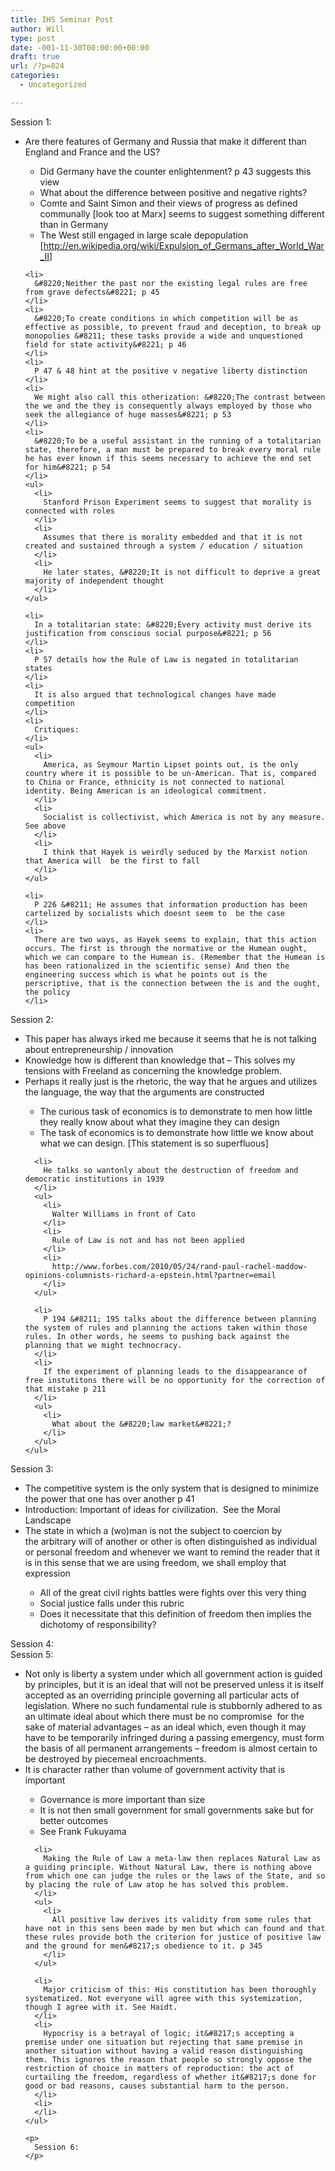 ```yaml
---
title: IHS Seminar Post
author: Will
type: post
date: -001-11-30T00:00:00+00:00
draft: true
url: /?p=824
categories:
  - Uncategorized

---
```

<div>
  Session 1:
</div>

<div>
  <ul>
    <li>
      Are there features of Germany and Russia that make it different than England and France and the US?
    </li>
    <ul>
      <li>
        Did Germany have the counter enlightenment? p 43 suggests this view
      </li>
      <li>
        What about the difference between positive and negative rights?
      </li>
      <li>
        Comte and Saint Simon and their views of progress as defined communally [look too at Marx] seems to suggest something different than in Germany
      </li>
      <li>
        The West still engaged in large scale depopulation [<a href="http://en.wikipedia.org/wiki/Expulsion_of_Germans_after_World_War_II">http://en.wikipedia.org/wiki/Expulsion_of_Germans_after_World_War_II</a>]
      </li>
    </ul>
    
    <li>
      &#8220;Neither the past nor the existing legal rules are free from grave defects&#8221; p 45
    </li>
    <li>
      &#8220;To create conditions in which competition will be as effective as possible, to prevent fraud and deception, to break up monopolies &#8211; these tasks provide a wide and unquestioned field for state activity&#8221; p 46
    </li>
    <li>
      P 47 & 48 hint at the positive v negative liberty distinction
    </li>
    <li>
      We might also call this otherization: &#8220;The contrast between the we and the they is consequently always employed by those who seek the allegiance of huge masses&#8221; p 53
    </li>
    <li>
      &#8220;To be a useful assistant in the running of a totalitarian state, therefore, a man must be prepared to break every moral rule he has ever known if this seems necessary to achieve the end set for him&#8221; p 54
    </li>
    <ul>
      <li>
        Stanford Prison Experiment seems to suggest that morality is connected with roles
      </li>
      <li>
        Assumes that there is morality embedded and that it is not created and sustained through a system / education / situation
      </li>
      <li>
        He later states, &#8220;It is not difficult to deprive a great majority of independent thought
      </li>
    </ul>
    
    <li>
      In a totalitarian state: &#8220;Every activity must derive its justification from conscious social purpose&#8221; p 56
    </li>
    <li>
      P 57 details how the Rule of Law is negated in totalitarian states
    </li>
    <li>
      It is also argued that technological changes have made competition
    </li>
    <li>
      Critiques:
    </li>
    <ul>
      <li>
        America, as Seymour Martin Lipset points out, is the only country where it is possible to be un-American. That is, compared to China or France, ethnicity is not connected to national identity. Being American is an ideological commitment.
      </li>
      <li>
        Socialist is collectivist, which America is not by any measure. See above
      </li>
      <li>
        I think that Hayek is weirdly seduced by the Marxist notion that America will  be the first to fall
      </li>
    </ul>
    
    <li>
      P 226 &#8211; He assumes that information production has been cartelized by socialists which doesnt seem to  be the case
    </li>
    <li>
      There are two ways, as Hayek seems to explain, that this action occurs. The first is through the normative or the Humean ought, which we can compare to the Humean is. (Remember that the Humean is has been rationalized in the scientific sense) And then the engineering success which is what he points out is the perscriptive, that is the connection between the is and the ought, the policy
    </li>
  </ul>
  
  <div>
    Session 2:
  </div>
  
  <div>
    <ul>
      <li>
        This paper has always irked me because it seems that he is not talking about entrepreneurship / innovation
      </li>
      <li>
        Knowledge how is different than knowledge that &#8211; This solves my tensions with Freeland as concerning the knowledge problem.
      </li>
      <li>
        Perhaps it really just is the rhetoric, the way that he argues and utilizes the language, the way that the arguments are constructed
      </li>
      <ul>
        <li>
          The curious task of economics is to demonstrate to men how little they really know about what they imagine they can design
        </li>
        <li>
          The task of economics is to demonstrate how little we know about what we can design. [This statement is so superfluous]
        </li>
      </ul>
      
      <li>
        He talks so wantonly about the destruction of freedom and democratic institutions in 1939
      </li>
      <ul>
        <li>
          Walter Williams in front of Cato
        </li>
        <li>
          Rule of Law is not and has not been applied
        </li>
        <li>
          http://www.forbes.com/2010/05/24/rand-paul-rachel-maddow-opinions-columnists-richard-a-epstein.html?partner=email
        </li>
      </ul>
      
      <li>
        P 194 &#8211; 195 talks about the difference between planning the system of rules and planning the actions taken within those rules. In other words, he seems to pushing back against the planning that we might technocracy.
      </li>
      <li>
        If the experiment of planning leads to the disappearance of free instutitons there will be no opportunity for the correction of that mistake p 211
      </li>
      <ul>
        <li>
          What about the &#8220;law market&#8221;?
        </li>
      </ul>
    </ul>
  </div>
  
  <div>
    Session 3:
  </div>
  
  <div>
    <ul>
      <li>
        The competitive system is the only system that is designed to minimize the power that one has over another p 41
      </li>
      <li>
        Introduction: Important of ideas for civilization.  See the Moral Landscape
      </li>
      <li>
        The state in which a (wo)man is not the subject to coercion by the arbitrary will of another or other is often distinguished as individual or personal freedom and whenever we want to remind the reader that it is in this sense that we are using freedom, we shall employ that expression
      </li>
      <ul>
        <li>
          All of the great civil rights battles were fights over this very thing
        </li>
        <li>
          Social justice falls under this rubric
        </li>
        <li>
          Does it necessitate that this definition of freedom then implies the dichotomy of responsibility?
        </li>
      </ul>
    </ul>
  </div>
  
  <div>
  </div>
  
  <div>
    Session 4:
  </div>
  
  <div>
  </div>
  
  <div>
    Session 5:
  </div>
  
  <div>
    <ul>
      <li>
        Not only is liberty a system under which all government action is guided by principles, but it is an ideal that will not be preserved unless it is itself accepted as an overriding principle governing all particular acts of legislation. Where no such fundamental rule is stubbornly adhered to as an ultimate ideal about which there must be no compromise  for the sake of material advantages – as an ideal which, even though it may have to be temporarily infringed during a passing emergency, must form the basis of all permanent arrangements – freedom is almost certain to be destroyed by piecemeal encroachments.
      </li>
      <li>
        It is character rather than volume of government activity that is important
      </li>
      <ul>
        <li>
          Governance is more important than size
        </li>
        <li>
          It is not then small government for small governments sake but for better outcomes
        </li>
        <li>
          See Frank Fukuyama
        </li>
      </ul>
      
      <li>
        Making the Rule of Law a meta-law then replaces Natural Law as a guiding principle. Without Natural Law, there is nothing above from which one can judge the rules or the laws of the State, and so by placing the rule of Law atop he has solved this problem.
      </li>
      <ul>
        <li>
          All positive law derives its validity from some rules that have not in this sens been made by men but which can found and that these rules provide both the criterion for justice of positive law and the ground for men&#8217;s obedience to it. p 345
        </li>
      </ul>
      
      <li>
        Major criticism of this: His constitution has been thoroughly systematized. Not everyone will agree with this systemization, though I agree with it. See Haidt.
      </li>
      <li>
        Hypocrisy is a betrayal of logic; it&#8217;s accepting a premise under one situation but rejecting that same premise in another situation without having a valid reason distinguishing them. This ignores the reason that people so strongly oppose the restriction of choice in matters of reproduction: the act of curtailing the freedom, regardless of whether it&#8217;s done for good or bad reasons, causes substantial harm to the person.
      </li>
      <li>
      </li>
    </ul>
    
    <p>
      Session 6:
    </p>
  </div>
</div>

&nbsp;